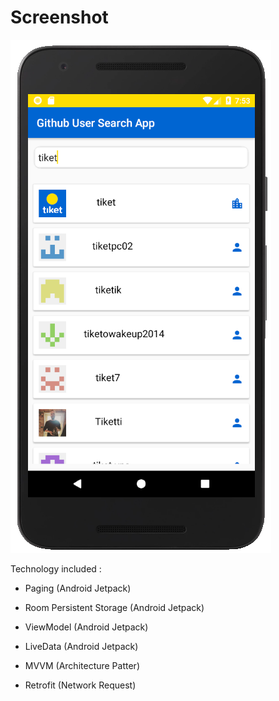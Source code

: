# Screenshot

![Screenshot](screenshoot.png)

Technology included :
- Paging (Android Jetpack)
- Room Persistent Storage (Android Jetpack)
- ViewModel (Android Jetpack)
- LiveData (Android Jetpack)

- MVVM (Architecture Patter)
- Retrofit (Network Request)

